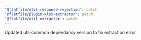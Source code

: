 ```yaml
---
'@flatfile/util-response-rejection': patch
'@flatfile/plugin-xlsx-extractor': patch
'@flatfile/util-extractor': patch
---
```


Updated util-common dependancy version to fix extraction error
